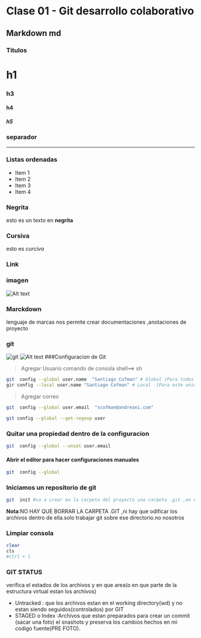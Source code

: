 # Clase 01 - Git desarrollo colaborativo

## Markdown md
### Titulos
# h1
### h3
#### h4
##### h5
### separador
---
### Listas ordenadas
* Item 1
* Item 2
* Item 3
* Item 4
### Negrita
esto es un texto en **negrita**
### Cursiva
esto es *curciva*
### Link
### imagen
![Alt text](image-1.png)

### Marckdown
lenguaje de marcas nos permite crear documentaciones ,anotaciones de proyecto

### git
![git](_ref/git.png)
![Alt text](image-2.png)
###Configuracion de Git
>Agregar Usuario
comando de consola shell==> sh
```sh
git  config --global user.name  "Santiago Cofman" # Global (Para todos los repos que se creen en este usuario de windows )
gir config --local user.name "Santiago Cofman" # Local  (Para este unico repo,luego de haber creado un repo en github(git init) )
```
>Agregar correo
```sh
git  config --global user.email  "scofman@andreani.com"
```
```sh
git config --global --get-regexp user

```
###  Quitar una propiedad dentro de la configuracion

```sh
git  config --global --unset user.email
```
#### Abrir el editor para hacer configuraciones manuales
```sh
git  config --global
```
### Iniciamos un repositorio de git
```sh
git  init #va a crear en la carpeta del proyecto una carpeta .git ,en el directorio (carpeta)
```
**Nota**:NO HAY QUE BORRAR LA CARPETA .GIT ,ni hay que odificar los archivos  dentro de ella.solo trabajar git sobre ese directorio.no nosotros
### Limpiar consola
```sh
clear
cls
#ctrl + l
```
### GIT STATUS
verifica el estados de los archivos y en que area(o en que parte de la estructura virtual  estan los archivos)
* Untracked : que los archivos estan en el working directory(wd) y no estan siendo seguidos(controlados) por GIT
* STAGED o Index :Archivos que estan preparados para crear un commit (sacar una foto) el snashots  y preserva los cambios hechos en mi codigo fuente(PRE FOTO).
